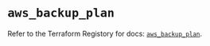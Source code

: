 # `aws_backup_plan`

Refer to the Terraform Registory for docs: [`aws_backup_plan`](https://registry.terraform.io/providers/hashicorp/aws/5.11.0/docs/resources/backup_plan).
